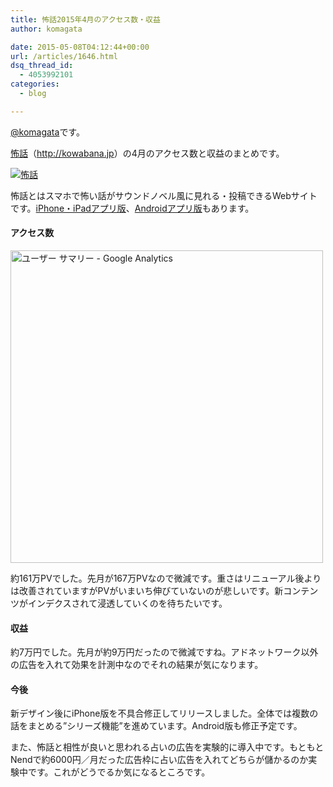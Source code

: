 ```yaml
---
title: 怖話2015年4月のアクセス数・収益
author: komagata

date: 2015-05-08T04:12:44+00:00
url: /articles/1646.html
dsq_thread_id:
  - 4053992101
categories:
  - blog

---
```

[@komagata][1]です。

<a title="怖話" href="http://kowabana.jp" target="_blank">怖話</a>（<a title="怖話" href="http://kowabana.jp" target="_blank">http://kowabana.jp</a>）の4月のアクセス数と収益のまとめです。

<p class="center">
  <a href="http://kowabana.jp"><img alt="怖話" src="http://i.gyazo.com/19e880127697f2aa72533b8e32ed6a2a.png" /></a>
</p>

怖話とはスマホで怖い話がサウンドノベル風に見れる・投稿できるWebサイトです。<a title="怖話iPhone・iPadアプリ版" href="https://itunes.apple.com/jp/app/bu-hua-zui-buno1wan5000huano/id564486792?l=ja&mt=8" target="_blank">iPhone・iPadアプリ版</a>、<a title="怖話Androidアプリ版" href="https://play.google.com/store/apps/details?id=jp.fjord.kowabana" target="_blank">Androidアプリ版</a>もあります。

#### アクセス数

<p class="center">
  <img alt="ユーザー サマリー - Google Analytics" src="http://i.gyazo.com/c67ab2e7c3bfb1857c571ef03e64d69f.png" width="500px" />
</p>

約161万PVでした。先月が167万PVなので微減です。重さはリニューアル後よりは改善されていますがPVがいまいち伸びていないのが悲しいです。新コンテンツがインデクスされて浸透していくのを待ちたいです。

#### 収益

約7万円でした。先月が約9万円だったので微減ですね。アドネットワーク以外の広告を入れて効果を計測中なのでそれの結果が気になります。

#### 今後

新デザイン後にiPhone版を不具合修正してリリースしました。全体では複数の話をまとめる&#8221;シリーズ機能&#8221;を進めています。Android版も修正予定です。

また、怖話と相性が良いと思われる占いの広告を実験的に導入中です。もともとNendで約6000円／月だった広告枠に占い広告を入れてどちらが儲かるのか実験中です。これがどうでるか気になるところです。

 [1]: http://twitter.com/komagata